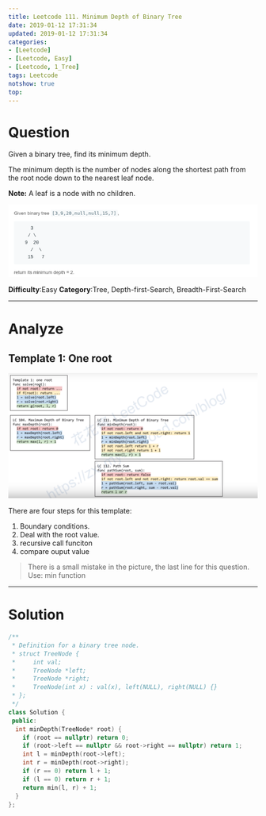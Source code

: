 ```yaml
---
title: Leetcode 111. Minimum Depth of Binary Tree
date: 2019-01-12 17:31:34
updated: 2019-01-12 17:31:34
categories: 
- [Leetcode]
- [Leetcode, Easy]
- [Leetcode, 1_Tree]
tags: Leetcode
notshow: true
top:
---
```


# Question


Given a binary tree, find its minimum depth.

The minimum depth is the number of nodes along the shortest path from the root node down to the nearest leaf node.

**Note:** A leaf is a node with no children.

![](/images/in-post/2019-01-12-Leetcode-111-Minimum-Depth-of-Binary-Tree/2019-01-12-17-35-28.png)

**Difficulty**:Easy
**Category**:Tree, Depth-first-Search, Breadth-First-Search

<!-- more -->

------------

# Analyze

## Template 1: One root

![](/images/in-post/2019-01-12-Leetcode-Tree-Summary/2019-01-12-15-13-28.png)

There are four steps for this template:
1. Boundary conditions.
2. Deal with the root value.
3. recursive call funciton
4. compare ouput value

> There is a small mistake in the picture, the last line for this question. Use: min function

------------

# Solution

```cpp
/**
 * Definition for a binary tree node.
 * struct TreeNode {
 *     int val;
 *     TreeNode *left;
 *     TreeNode *right;
 *     TreeNode(int x) : val(x), left(NULL), right(NULL) {}
 * };
 */
class Solution {
 public:
  int minDepth(TreeNode* root) {
    if (root == nullptr) return 0;
    if (root->left == nullptr && root->right == nullptr) return 1;
    int l = minDepth(root->left);
    int r = minDepth(root->right);
    if (r == 0) return l + 1;
    if (l == 0) return r + 1;
    return min(l, r) + 1;
  }
};
```

<!-- 
------------

# Leetcode Question Summary


------------ -->

